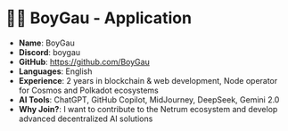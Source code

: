 # 🧑‍💻 BoyGau - Application

- **Name**: BoyGau
- **Discord**: boygau
- **GitHub**: https://github.com/BoyGau
- **Languages**: English
- **Experience**: 2 years in blockchain & web development, Node operator for Cosmos and Polkadot ecosystems
- **AI Tools**: ChatGPT, GitHub Copilot, MidJourney, DeepSeek, Gemini 2.0
- **Why Join?**: I want to contribute to the Netrum ecosystem and develop advanced decentralized AI solutions
